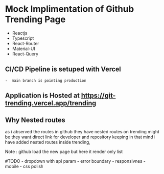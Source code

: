 # Mock Implimentation of Github Trending Page  

- Reactjs
- Typescript
- React-Router
- Material-UI
- React-Query


## CI/CD Pipeline is setuped with Vercel
    -  main branch is pointing production
## Application is Hosted at https://git-trending.vercel.app/trending





## Why Nested routes 

as i abserved the routes in github they have nested routes on trending might be they want direct link for developer and repository keeping in that mind i have added nested routes inside trending,

Note : github load the new page but here it render only list

#TODO
    - dropdown with api param
    - error boundary
    - responsivnes - mobile 
    - css polish